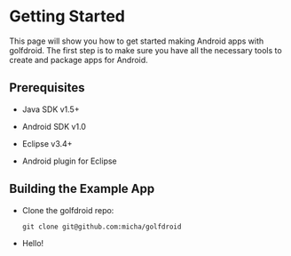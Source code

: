 Getting Started
===============

This page will show you how to get started making Android apps with golfdroid.
The first step is to make sure you have all the necessary tools to create and
package apps for Android.

Prerequisites
-------------

* Java SDK v1.5+

* Android SDK v1.0

* Eclipse v3.4+

* Android plugin for Eclipse

Building the Example App
------------------------

* Clone the golfdroid repo:

      git clone git@github.com:micha/golfdroid

* Hello!
